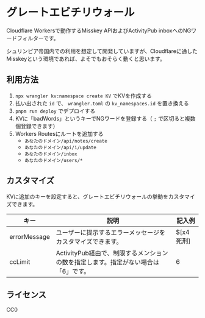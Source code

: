 # グレートエビチリウォール

Cloudflare Workersで動作するMisskey APIおよびActivityPub inboxへのNGワードフィルターです。

シュリンピア帝国内での利用を想定して開発していますが、Cloudflareに通したMisskeyという環境であれば、よそでもおそらく動くと思います。

## 利用方法

1. `npx wrangler kv:namespace create KV` でKVを作成する
2. 払い出された `id` で、 `wrangler.toml` の `kv_namespaces.id` を置き換える
3. `pnpm run deploy` でデプロイする
4. KVに「badWords」というキーでNGワードを登録する（ `;` で区切ると複数個登録できます）
5. Workers Routesにルートを追加する
   - `あなたのドメイン/api/notes/create`
   - `あなたのドメイン/api/i/update`
   - `あなたのドメイン/inbox`
   - `あなたのドメイン/users/*`

## カスタマイズ

KVに追加のキーを設定すると、グレートエビチリウォールの挙動をカスタマイズできます。

| キー           | 説明                                              | 記入例      |
| ------------ | ----------------------------------------------- | -------- |
| errorMessage | ユーザーに提示するエラーメッセージをカスタマイズできます。                   | $[x4 死刑] |
| ccLimit      | ActivityPub経由で、制限するメンションの数を指定します。指定がない場合は「6」です。 | 6        |

## ライセンス

CC0
